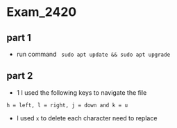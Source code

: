 # Exam_2420

## part 1

- run command ``` sudo apt update && sudo apt upgrade```


## part 2

- 1 I  used the following keys to navigate the file
```
h = left, l = right, j = down and k = u
```

- I used ```x``` to delete each character need to replace 
